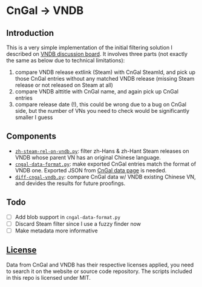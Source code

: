 # CnGal -> VNDB

## Introduction

This is a very simple implementation of the initial filtering solution I described on [VNDB discussion board](https://vndb.org/t20918.3). It involves three parts (not exactly the same as below due to technical limitations):
1. compare VNDB release extlink (Steam) with CnGal SteamId, and pick up those CnGal entries without any matched VNDB release (missing Steam release or not released on Steam at all)
2. compare VNDB alttitle with CnGal name, and again pick up CnGal entries
3. compare release date (!), this could be wrong due to a bug on CnGal side, but the number of VNs you need to check would be significantly smaller I guess

## Components

- [`zh-steam-rel-on-vndb.py`](zh-steam-rel-on-vndb.py): filter zh-Hans & zh-Hant Steam releases on VNDB whose parent VN has an original Chinese language.
- [`cngal-data-format.py`](cngal-data-format.py): make exported CnGal entries match the format of VNDB one. Exported JSON from [CnGal data page](https://www.cngal.org/data) is needed.
- [`diff-cngal-vndb.py`](diff-cngal-vndb.py): compare CnGal data w/ VNDB existing Chinese VN, and devides the results for future proofings.

## Todo

- [ ] Add blob support in `cngal-data-format.py`
- [ ] Discard Steam filter since I use a fuzzy finder now
- [ ] Make metadata more informative

## [License](LICENSE)

Data from CnGal and VNDB has their respective licenses applied, you need to search it on the website or source code repository.
The scripts included in this repo is licensed under MIT.
